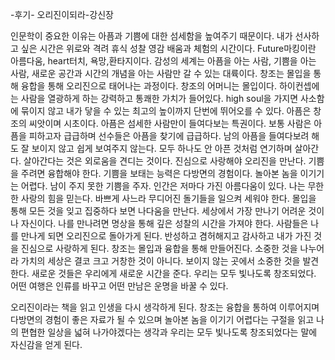    -후기-
   오리진이되라-강신장

인문학이 중요한 이유는 아픔과 기쁨에 대한 섬세함을 높여주기 때문이다.
내가 선사하고 싶은 시간은 위로와 격려 휴식 성찰 영감 배움과 체험의 시간이다.
Future마킹이란 아름다움, heart터치, 욕망,환타지이다.
감성의 세계는 아픔을 아는 사람, 기쁨을 아는 사람, 새로운 공간과 시간의 개념을 
아는 사람만 갈 수 있는 대륙이다.
창조는 몰입을 통해 융합을 통해 오리진으로 태어나는 과정이다.
창조의 어머니는 몰입이다.
하이컨셉에는 사람을 열광하게 하는 강력하고 통쾌한 가치가 들어있다.
high soul을 가지면 사소함에 묶이지 않고 내가 닿을 수 있는 최고의 높이까지 
단번에 뛰어오를 수 있다. 
아픔은 창조의 씨앗이며 시초이다. 아픔은 섬세한 사람만이 들여다보는 특권이다.
보통 사람은 아픔을 피하고자 급급하며 선수들은 아픔을 찾기에 급급하다.
남의 아픔을 들여다보려 해도 잘 보이지 않고 쉽게 보여주지 않는다.
모두 하나도 안 아픈 것처럼 연기하며 살아간다.
살아간다는 것은 외로움을 견디는 것이다. 
진심으로 사랑해야 오리진을 만난다. 기쁨을 주려면 융합해야 한다.
기쁨을 보태는 능력은 다방면의 경험이다. 놀아본 놈을 이기기는 어렵다.
남이 주지 못한 기쁨을 주자. 
인간은 저마다 가진 아름다움이 있다.
나는 무한한 사랑의 힘을 믿는다. 바쁘게 사느라 무디어진 돌기들을 일으켜
세워야 한다. 몰입을 통해 모든 것을 잊고 집중하다 보면 나다움을 만난다.
세상에서 가장 만나기 어려운 것이 나 자신이다. 나를 만나려면 명상을 통해
깊은 성찰의 시간을 가져야 한다. 사람들은 나를 만나게 되면 오리진으로 
돌아가게 된다. 반성하고 겸허해지고 감사하고 내가 가진 것을 진심으로 
사랑하게 된다.
창조는 몰입과 융합을 통해 만들어진다. 소중한 것을 나누어라 가치의 세상은
결코 크고 거창한 것이 아니다. 보이지 않는 곳에서 소중한 것을 발견한다.
새로운 것들은 우리에게 새로운 시간을 준다.
우리는 모두 빛나도록 창조되었다.
어떤 여행은 인류를 바꾸고 어떤 만남은 운명을 바꿀 수 있다.

오리진이라는 책을 읽고 인생을 다시 생각하게 된다.
창조는 융합을 통하여 이루어지며 다방면의 경험이 좋은 자료가 될 수 있으며
놀아본 놈을 이기기 어렵다는 구절을 읽고 나의 편협한 일상을 넓혀 나가야겠다는
생각과 우리는 모두 빛나도록 창조되었다는 말에 자신감을 얻게 된다.
